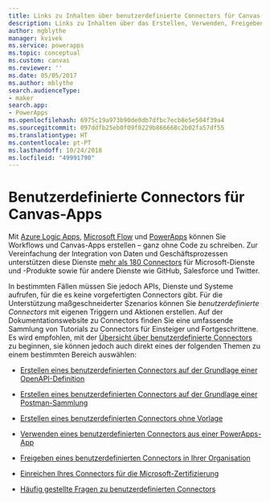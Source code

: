 ```yaml
---
title: Links zu Inhalten über benutzerdefinierte Connectors für Canvas-Apps | Microsoft-Dokumentation
description: Links zu Inhalten über das Erstellen, Verwenden, Freigeben und Zertifizieren benutzerdefinierter Connectors für Canvas-Apps in PowerApps
author: mgblythe
manager: kvivek
ms.service: powerapps
ms.topic: conceptual
ms.custom: canvas
ms.reviewer: ''
ms.date: 05/05/2017
ms.author: mblythe
search.audienceType:
- maker
search.app:
- PowerApps
ms.openlocfilehash: 6975c19a973b90de0db7dfbc7ecb8e5e504f39a4
ms.sourcegitcommit: 097ddfb25eb0f09f0229b866668c2b02fa57df55
ms.translationtype: HT
ms.contentlocale: pt-PT
ms.lasthandoff: 10/24/2018
ms.locfileid: "49991790"
---
```

# <a name="custom-connectors-for-canvas-apps"></a>Benutzerdefinierte Connectors für Canvas-Apps

Mit [Azure Logic Apps](https://azure.microsoft.com/services/logic-apps), [Microsoft Flow](https://flow.microsoft.com) und [PowerApps](https://powerapps.microsoft.com) können Sie Workflows und Canvas-Apps erstellen – ganz ohne Code zu schreiben. Zur Vereinfachung der Integration von Daten und Geschäftsprozessen unterstützen diese Dienste [mehr als 180 Connectors](https://docs.microsoft.com/connectors/) für Microsoft-Dienste und -Produkte sowie für andere Dienste wie GitHub, Salesforce und Twitter.

In bestimmten Fällen müssen Sie jedoch APIs, Dienste und Systeme aufrufen, für die es keine vorgefertigten Connectors gibt. Für die Unterstützung maßgeschneiderter Szenarios können Sie *benutzerdefinierte Connectors* mit eigenen Triggern und Aktionen erstellen. Auf der Dokumentationswebsite zu Connectors finden Sie eine umfassende Sammlung von Tutorials zu Connectors für Einsteiger und Fortgeschrittene. Es wird empfohlen, mit der [Übersicht über benutzerdefinierte Connectors](https://docs.microsoft.com/connectors/custom-connectors/) zu beginnen, sie können jedoch auch direkt eines der folgenden Themen zu einem bestimmten Bereich auswählen:

* [Erstellen eines benutzerdefinierten Connectors auf der Grundlage einer OpenAPI-Definition](https://docs.microsoft.com/connectors/custom-connectors/define-openapi-definition)

* [Erstellen eines benutzerdefinierten Connectors auf der Grundlage einer Postman-Sammlung](https://docs.microsoft.com/connectors/custom-connectors/define-postman-collection)

* [Erstellen eines benutzerdefinierten Connectors ohne Vorlage](https://docs.microsoft.com/connectors/custom-connectors/define-blank)

* [Verwenden eines benutzerdefinierten Connectors aus einer PowerApps-App](https://docs.microsoft.com/connectors/custom-connectors/use-custom-connector-powerapps)

* [Freigeben eines benutzerdefinierten Connectors in Ihrer Organisation](https://docs.microsoft.com/connectors/custom-connectors/share)

* [Einreichen Ihres Connectors für die Microsoft-Zertifizierung](https://docs.microsoft.com/connectors/custom-connectors/submit-certification)

* [Häufig gestellte Fragen zu benutzerdefinierten Connectors](https://docs.microsoft.com/connectors/custom-connectors/faq)
